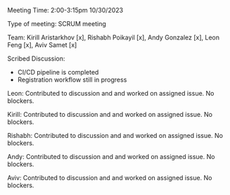Meeting Time: 2:00-3:15pm 10/30/2023

Type of meeting: SCRUM meeting

Team: Kirill Aristarkhov [x], Rishabh Poikayil [x], Andy Gonzalez [x], Leon Feng [x], Aviv Samet [x]

Scribed Discussion:
- CI/CD pipeline is completed
- Registration workflow still in progress

Leon: Contributed to discussion and and worked on assigned issue. No blockers.

Kirill: Contributed to discussion and and worked on assigned issue. No blockers.

Rishabh: Contributed to discussion and and worked on assigned issue. No blockers.

Andy: Contributed to discussion and and worked on assigned issue. No blockers.

Aviv: Contributed to discussion and and worked on assigned issue. No blockers.
